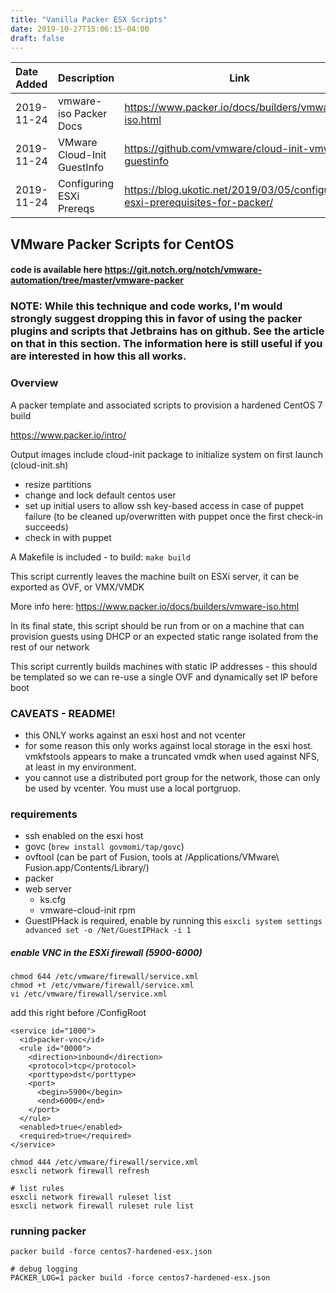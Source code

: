 ```yaml
---
title: "Vanilla Packer ESX Scripts"
date: 2019-10-27T15:06:15-04:00
draft: false
---
```



|Date Added|Description|Link|
|:---|:---|---|
|2019-11-24| vmware-iso Packer Docs | https://www.packer.io/docs/builders/vmware-iso.html |
|2019-11-24| VMware Cloud-Init GuestInfo | https://github.com/vmware/cloud-init-vmware-guestinfo | 
|2019-11-24| Configuring ESXi Prereqs | https://blog.ukotic.net/2019/03/05/configuring-esxi-prerequisites-for-packer/|

## VMware Packer Scripts for CentOS

#### code is available here https://git.notch.org/notch/vmware-automation/tree/master/vmware-packer

### NOTE: While this technique and code works, I'm would strongly suggest dropping this in favor of using the packer plugins and scripts that Jetbrains has on github. See the article on that in this section. The information here is still useful if you are interested in how this all works.


### Overview 

A packer template and associated scripts to provision a hardened CentOS 7 build

https://www.packer.io/intro/

Output images include cloud-init package to initialize system on first launch (cloud-init.sh)
  - resize partitions
  - change and lock default centos user
  - set up initial users to allow ssh key-based access in case of puppet failure (to be cleaned up/overwritten with puppet once the first check-in succeeds)
  - check in with puppet

A Makefile is included - to build: `make build`

This script currently leaves the machine built on ESXi server, it can be exported as OVF, or VMX/VMDK

More info here: https://www.packer.io/docs/builders/vmware-iso.html

In its final state, this script should be run from or on a machine that can provision guests using DHCP or an expected static range isolated from the rest of our network

This script currently builds machines with static IP addresses - this should be templated so we can re-use a single OVF and dynamically set IP before boot

### CAVEATS - README! 
- this ONLY works against an esxi host and not vcenter
- for some reason this only works against local storage in the esxi host. vmkfstools appears to make a truncated vmdk when used against NFS, at least in my environment.
- you cannot use a distributed port group for the network, those can only be used by vcenter. You must use a local portgruop.

### requirements


- ssh enabled on the esxi host
- govc (`brew install govmomi/tap/govc`)
- ovftool (can be part of Fusion, tools at /Applications/VMware\ Fusion.app/Contents/Library/)
- packer 
- web server
    - ks.cfg
    - vmware-cloud-init rpm
- GuestIPHack is required, enable by running this
`esxcli system settings advanced set -o /Net/GuestIPHack -i 1`

##### enable VNC  in the ESXi firewall (5900-6000)
```
chmod 644 /etc/vmware/firewall/service.xml
chmod +t /etc/vmware/firewall/service.xml
vi /etc/vmware/firewall/service.xml
```

add this right before /ConfigRoot
```
<service id="1000">
  <id>packer-vnc</id>
  <rule id="0000">
    <direction>inbound</direction>
    <protocol>tcp</protocol>
    <porttype>dst</porttype>
    <port>
      <begin>5900</begin>
      <end>6000</end>
    </port>
  </rule>
  <enabled>true</enabled>
  <required>true</required>
</service>
```

```
chmod 444 /etc/vmware/firewall/service.xml
esxcli network firewall refresh

# list rules
esxcli network firewall ruleset list
esxcli network firewall ruleset rule list

```

### running packer

```
packer build -force centos7-hardened-esx.json

# debug logging
PACKER_LOG=1 packer build -force centos7-hardened-esx.json
```


